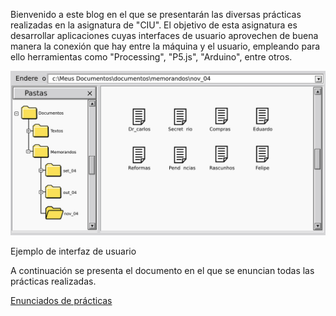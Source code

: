 Bienvenido a este blog en el que se presentarán las diversas prácticas realizadas en la asignatura de "CIU". El objetivo de esta asignatura es desarrollar aplicaciones cuyas interfaces de usuario aprovechen de buena manera la conexión que hay entre la máquina y el usuario, empleando para ello herramientas como "Processing", "P5.js", "Arduino", entre otros.

![](/images/logo.png "Ejemplo de interfaz de usuario")
<figcaption> Ejemplo de interfaz de usuario </figcaption> 
 
A continuación se presenta el documento en el que se enuncian todas las prácticas realizadas.

[Enunciados de prácticas](https://ncvt-aep.ulpgc.es/cv/ulpgctp21/pluginfile.php/412240/mod_resource/content/37/CIU_Pr_cticas.pdf)
